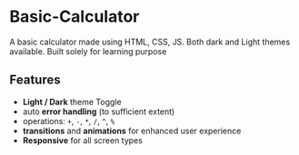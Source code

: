 # Basic-Calculator
A basic calculator made using HTML, CSS, JS. Both dark and Light themes available. Built solely for learning purpose
## Features
- **Light / Dark** theme Toggle
- auto **error handling** (to sufficient extent)
- operations: `+`, `-`, `*`, `/`, `^`, `%`
- **transitions** and **animations** for enhanced user experience
- **Responsive** for all screen types
